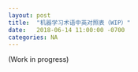 ```yaml
---
layout: post
title:  "机器学习术语中英对照表（WIP）"
date:   2018-06-14 11:00:00 -0700
categories: NA
---
```

(Work in progress)